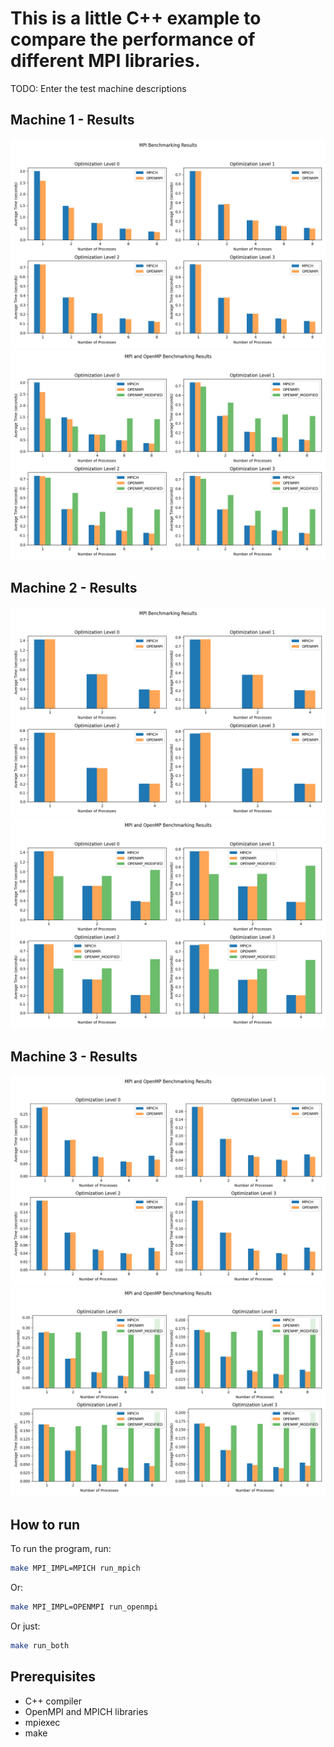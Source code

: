 # This is a little C++ example to compare the performance of different MPI libraries.

TODO: Enter the test machine descriptions

## Machine 1 - Results

![Machine1 Plot 1](Machine1/combined_plot_v4_1.png)
![Machine1 Plot 2](Machine1/combined_plot_v4_2.png)

## Machine 2 - Results

![Machine2 Plot 1](Machine2/combined_plot_v4_1.png)
![Machine2 Plot 2](Machine2/combined_plot_v4_2.png)

## Machine 3 - Results

![Machine3 Plot 1](Machine3/combined_plot_v4_1.png)
![Machine3 Plot 2](Machine3/combined_plot_v4_2.png)

## How to run

To run the program, run:

```bash
make MPI_IMPL=MPICH run_mpich
```
Or: 
```bash
make MPI_IMPL=OPENMPI run_openmpi
```

Or just:
```bash
make run_both
```


## Prerequisites

- C++ compiler
- OpenMPI and MPICH libraries
- mpiexec
- make

